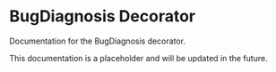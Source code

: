 # BugDiagnosis Decorator

Documentation for the BugDiagnosis decorator.

This documentation is a placeholder and will be updated in the future.
